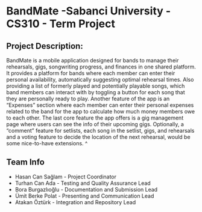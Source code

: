 # BandMate -Sabanci University - CS310 - Term Project

## Project Description:

BandMate is a mobile application designed for bands to manage their rehearsals, gigs, songwriting progress, and finances in one shared platform. It provides a platform for bands where each member can enter their personal availability, automatically suggesting optimal rehearsal times. Also providing a list of formerly played and potentially playable songs, which band members can interact with by toggling a button for each song that they are personally ready to play. Another feature of the app is an “Expenses” section where each member can enter their personal expenses related to the band for the app to calculate how much money members owe to each other. The last core feature the app offers is a gig management page where users can see the info of their upcoming gigs. Optionally, a “comment” feature for setlists, each song in the setlist, gigs, and rehearsals and a voting feature to decide the location of the next rehearsal, would be some nice-to-have extensions.
^
## Team Info

- Hasan Can Sağlam - Project Coordinator
- Turhan Can Ada - Testing and Quality Assurance Lead
- Bora Burgazlıoğlu - Documentation and Submission Lead
- Ümit Berke Polat - Presenting and Communication Lead
- Atakan Öztürk - Integration and Repository Lead
